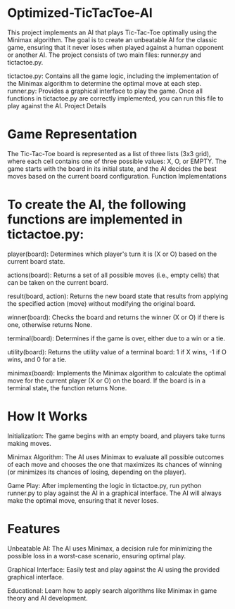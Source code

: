 # Optimized-TicTacToe-AI
This project implements an AI that plays Tic-Tac-Toe optimally using the Minimax algorithm. The goal is to create an unbeatable AI for the classic game, ensuring that it never loses when played against a human opponent or another AI. The project consists of two main files: runner.py and tictactoe.py.

tictactoe.py: Contains all the game logic, including the implementation of the Minimax algorithm to determine the optimal move at each step.
runner.py: Provides a graphical interface to play the game. Once all functions in tictactoe.py are correctly implemented, you can run this file to play against the AI.
Project Details

# Game Representation

The Tic-Tac-Toe board is represented as a list of three lists (3x3 grid), where each cell contains one of three possible values: X, O, or EMPTY.
The game starts with the board in its initial state, and the AI decides the best moves based on the current board configuration.
Function Implementations

# To create the AI, the following functions are implemented in tictactoe.py:

player(board): Determines which player's turn it is (X or O) based on the current board state.

actions(board): Returns a set of all possible moves (i.e., empty cells) that can be taken on the current board.

result(board, action): Returns the new board state that results from applying the specified action (move) without modifying the original board.

winner(board): Checks the board and returns the winner (X or O) if there is one, otherwise returns None.

terminal(board): Determines if the game is over, either due to a win or a tie.

utility(board): Returns the utility value of a terminal board: 1 if X wins, -1 if O wins, and 0 for a tie.

minimax(board): Implements the Minimax algorithm to calculate the optimal move for the current player (X or O) on the board. If the board is in a terminal state, the function returns None.

# How It Works
Initialization: The game begins with an empty board, and players take turns making moves.

Minimax Algorithm: The AI uses Minimax to evaluate all possible outcomes of each move and chooses the one that maximizes its chances of winning (or minimizes its chances of losing, depending on the player).

Game Play: After implementing the logic in tictactoe.py, run python runner.py to play against the AI in a graphical interface. The AI will always make the optimal move, ensuring that it never loses.

# Features
Unbeatable AI: The AI uses Minimax, a decision rule for minimizing the possible loss in a worst-case scenario, ensuring optimal play.

Graphical Interface: Easily test and play against the AI using the provided graphical interface.

Educational: Learn how to apply search algorithms like Minimax in game theory and AI development.
